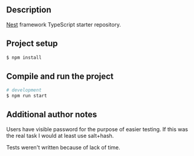 ## Description

[Nest](https://github.com/nestjs/nest) framework TypeScript starter repository.

## Project setup

```bash
$ npm install
```

## Compile and run the project

```bash
# development
$ npm run start

```

## Additional author notes

Users have visible password for the purpose of easier testing. If this was the real task I would at least use salt+hash.

Tests weren't written because of lack of time.
